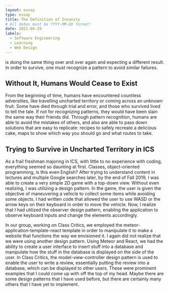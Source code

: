 ```yaml
---
layout: essay
type: essay
title: The Definition of Insanity
# All dates must be YYYY-MM-DD format!
date: 2021-04-29
labels:
  - Software Engineering
  - Learning
  - Web Design
---
```


is doing the same thing over and over again and expecting a different result. In order to survive, one must recognize a pattern to avoid similar failures.

## Without It, Humans Would Cease to Exist
From the beginning of time, humans have encountered countless adversities, like travelling uncharted territory or coming across an unknown fruit. Some have died through trial and error, and those who survived lived to tell the tale. If not for recognizing patterns, they would have been slain the same way their friends did. Through pattern recognition, humans are able to avoid the mistakes of others, and also are able to pass down solutions that are easy to replicate: recipes to safely recreate a delicious cake, maps to show which way you should go and what routes to take. 

## Trying to Survive in Uncharted Territory in ICS
As a frail freshman majoring in ICS, with little to no experience with coding, everything seemed so daunting at first. Classes, object-oriented programming, is this even English? After trying to understand content in lectures and multiple Google searches later, by the end of Fall 2019, I was able to create a very simple 2D game with a top-down view. Without even realizing, I was utilizing a design pattern. In the game, the user is given the objective of maneuvering a vehicle to collect some items while avoiding some objects. I had written code that allowed the user to use WASD or the arrow keys on their keyboard in order to move the vehicle. Now, I realize that I had utilized the observer design pattern, enabling the application to observe keyboard inputs and change the elements accordingly. 

In our group, working on Class Critics, we employed the meteor-application-template-react template in order to manipulate it to make a website that functions the way we envisioned it. I again did not realize that we were using another design pattern. Using Meteor and React, we had the ability to create a user interface to insert stuff into a database and manipulate how the stuff in the database is displayed on the side of the user. In Class Critics, the model-view-controller design pattern is used to enable the user to write a review, essentially putting the review into a database, which can be displayed to other users. 
These were prominent examples that I could come up with off the top of my head. Maybe there are some design patterns that I have used before, but there are certainly many others that I have yet to implement.
